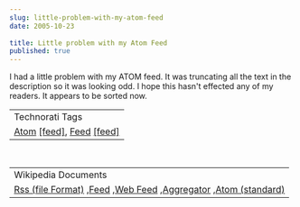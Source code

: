 ```yaml
---
slug: little-problem-with-my-atom-feed
date: 2005-10-23
 
title: Little problem with my Atom Feed
published: true
---
```

I had a little problem with my ATOM feed.  It was truncating all the text in the description so it was looking odd.  I hope this hasn't effected any of my readers.  It appears to be sorted now.<p /><table class="TechnoratiHead TagHeader">
<tr><td>Technorati Tags</td></tr>
<tr class="Technorati"><td>
<a href="http://www.technorati.com/tag/Atom" class="Tag" rel="tag">Atom</a> <a href="http://feeds.technorati.com/feed/posts/tag/Atom" class="Tag">[feed]</a>, <a href="http://www.technorati.com/tag/Feed" class="Tag" rel="tag">Feed</a> <a href="http://feeds.technorati.com/feed/posts/tag/Feed" class="Tag">[feed]</a>
</td></tr>
</table><br /><table class="TechnoratiHead TagHeader">
<tr><td>Wikipedia Documents</td></tr>
<tr class="Technorati"><td>
<a href="http://en.wikipedia.org/wiki/RSS_(protocol)">Rss (file Format)</a> ,<a href="http://en.wikipedia.org/wiki/Feed">Feed</a> ,<a href="http://en.wikipedia.org/wiki/Web_feed">Web Feed</a> ,<a href="http://en.wikipedia.org/wiki/News_aggregator">Aggregator</a> ,<a href="http://en.wikipedia.org/wiki/Atom_(standard)">Atom (standard)</a>
</td></tr>
</table><div class="blogger-post-footer"><img class="posterous_download_image" src="https://blogger.googleusercontent.com/tracker/8109338-113009175861352629?l=www.kinlan.co.uk%2Findex.html" height="1" alt="" width="1" /></div>

